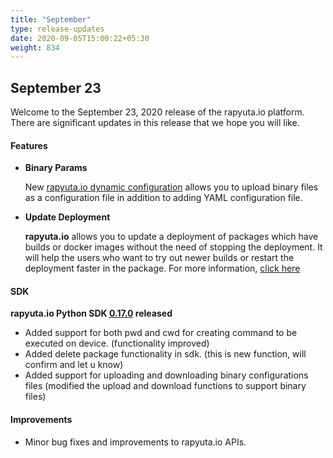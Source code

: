 ```yaml
---
title: "September"
type: release-updates
date: 2020-09-05T15:00:22+05:30
weight: 834
---
```



## September 23
Welcome to the September 23, 2020 release of the rapyuta.io platform. There
are significant updates in this release that we hope you will like.

#### Features
* **Binary Params**

	New [rapyuta.io dynamic configuration](/developer-guide/manage-software-cycle/dynamic-configurations/consume-dynamic-configuration/create-configuration-parameters) allows you to upload binary files as a configuration file in addition to adding YAML configuration file.

* **Update Deployment**

	**rapyuta.io** allows you to update a deployment of packages which have builds or docker images without the need of stopping the deployment. It will help the users who want to try out newer builds or restart the deployment faster in the package. For more information, [click here](developer-guide/manage-software-cycle/deployments.md)

#### SDK
**rapyuta.io Python SDK [0.17.0](/developer-guide/tooling-automation/python-sdk/#installation) released** 

- Added support for both pwd and cwd for creating command to be executed on device. (functionality improved)
- Added delete package functionality in sdk. (this is new function, will confirm and let u know)
- Added support for uploading and downloading binary configurations files (modified the upload and download functions to support binary files)


#### Improvements
	
- Minor bug fixes and improvements to rapyuta.io APIs.
